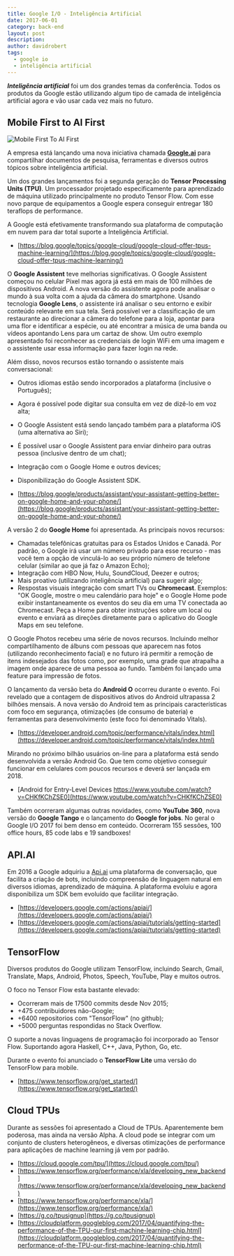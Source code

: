 ```yaml
---
title: Google I/O - Inteligência Artificial
date: 2017-06-01
category: back-end
layout: post
description: 
author: davidrobert
tags:
  - google io
  - inteligência artificial
---
```


***Inteligência artificial*** foi um dos grandes temas da conferência. Todos os produtos da Google estão utilizando algum tipo de camada de inteligência artificial agora e vão usar cada vez mais no futuro.

## Mobile First to AI First

![Mobile First To AI First](../images/google-io-1.jpg)

A empresa está lançando uma nova iniciativa chamada [**Google.ai**](https://google.ai) para compartilhar documentos de pesquisa, ferramentas e diversos outros tópicos sobre inteligência artificial.

Um dos grandes lançamentos foi a segunda geração do **Tensor Processing Units (TPU)**. Um processador projetado especificamente para aprendizado de máquina utilizado principalmente no produto Tensor Flow. Com esse novo parque de equipamentos a Google espera conseguir entregar 180 teraflops de performance.

A Google está efetivamente transformando sua plataforma de computação em nuvem para dar total suporte a Inteligência Artificial.

- [https://blog.google/topics/google-cloud/google-cloud-offer-tpus-machine-learning/](https://blog.google/topics/google-cloud/google-cloud-offer-tpus-machine-learning/)

O **Google Assistent** teve melhorias significativas. O Google Assistent começou no celular Pixel mas agora já está em mais de 100 milhões de dispositivos Android. A nova versão do assistente agora pode analisar o mundo à sua volta com a ajuda da câmera do smartphone. Usando tecnologia **Google Lens**, o assistente irá analisar o seu entorno e exibir conteúdo relevante em sua tela. Será possível ver a classificação de um restaurante ao direcionar a câmera do telefone para a loja, apontar para uma flor e identificar a espécie, ou até encontrar a música de uma banda ou vídeos apontando Lens para um cartaz de show. Um outro exemplo apresentado foi reconhecer as credenciais de login WiFi em uma imagem e o assistente usar essa informação para fazer login na rede. 

Além disso, novos recursos estão tornando o assistente mais conversacional:

- Outros idiomas estão sendo incorporados a plataforma (inclusive o Português);
- Agora é possível pode digitar sua consulta em vez de dizê-lo em voz alta;
- O Google Assistent está sendo lançado também para a plataforma iOS (uma alternativa ao Siri);
- É possível usar o Google Assistent para enviar dinheiro para outras pessoa (inclusive dentro de um chat);
- Integração com o Google Home e outros devices;
- Disponibilização do Google Assistent SDK.

- [https://blog.google/products/assistant/your-assistant-getting-better-on-google-home-and-your-phone/](https://blog.google/products/assistant/your-assistant-getting-better-on-google-home-and-your-phone/)

A versão 2 do **Google Home** foi apresentada. As principais novos recursos:

- Chamadas telefônicas gratuitas para os Estados Unidos e Canadá. Por padrão, o Google irá usar um número privado para esse recurso - mas você tem a opção de vinculá-lo ao seu próprio número de telefone celular (similar ao que já faz o Amazon Echo);
- Integração com HBO Now, Hulu, SoundCloud, Deezer e outros;
- Mais proativo (utilizando inteligência artificial) para sugerir algo;
- Respostas visuais integração com smart TVs ou **Chromecast**. Exemplos: "OK Google, mostre o meu calendário para hoje" e o Google Home pode exibir instantaneamente os eventos do seu dia em uma TV conectada ao Chromecast. Peça a Home para obter instruções sobre um local ou evento e enviará as direções diretamente para o aplicativo do Google Maps em seu telefone.

O Google Photos recebeu uma série de novos recursos. Incluindo melhor compartilhamento de álbuns com pessoas que aparecem nas fotos (utilizando reconhecimento facial) e no futuro irá permitir a remoção de itens indesejados das fotos como, por exemplo, uma grade que atrapalha a imagem onde aparece de uma pessoa ao fundo. Também foi lançado uma feature para impressão de fotos.

O lançamento da versão beta do **Android O** ocorreu durante o evento. Foi revelado que a contagem de dispositivos ativos do Android ultrapassa 2 bilhões mensais. A nova versão do Android tem as principais características com foco em segurança, otimizações (de consumo de bateria) e ferramentas para desenvolvimento (este foco foi denominado Vitals).

- [https://developer.android.com/topic/performance/vitals/index.html](https://developer.android.com/topic/performance/vitals/index.html)

Mirando no próximo bilhão usuários on-line para a plataforma está sendo desenvolvida a versão Android Go. Que tem como objetivo conseguir funcionar em celulares com poucos recursos e deverá ser lançada em 2018. 

- [Android for Entry-Level Devices https://www.youtube.com/watch?v=CHKfKChZSE0](https://www.youtube.com/watch?v=CHKfKChZSE0)

Também ocorreram algumas outras novidades, como **YouTube 360**, nova versão do **Google Tango** e o lançamento do **Google for jobs**.
No geral o Google I/O 2017 foi bem denso em conteúdo. Ocorreram 155 sessões, 100 office hours, 85 code labs e 19 sandboxes!

## API.AI

Em 2016 a Google adquiriu a [Api.ai](https://api.ai) uma plataforma de conversação, que facilita a criação de bots, incluindo compreensão de linguagem natural em diversos idiomas, aprendizado de máquina. A plataforma evoluiu e agora disponibiliza um SDK bem evoluído que facilitar integração.

- [https://developers.google.com/actions/apiai/](https://developers.google.com/actions/apiai/) 
- [https://developers.google.com/actions/apiai/tutorials/getting-started](https://developers.google.com/actions/apiai/tutorials/getting-started)

## TensorFlow 

Diversos produtos do Google utilizam TensorFlow, incluindo Search, Gmail, Translate, Maps, Android, Photos, Speech, YouTube, Play e muitos outros.

O foco no Tensor Flow esta bastante elevado:

- Ocorreram mais de 17500 commits desde Nov 2015;
- +475 contribuidores não-Google;
- +6400 repositorios com "TensorFlow" (no github);
- +5000 perguntas respondidas no Stack Overflow.

O suporte a novas linguagens de programação foi incorporado ao Tensor Flow. Suportando agora Haskell, C++, Java, Python, Go, etc. 

Durante o evento foi anunciado o **TensorFlow Lite** uma versão do TensorFlow para mobile.

- [https://www.tensorflow.org/get_started/](https://www.tensorflow.org/get_started/)

## Cloud TPUs

Durante as sessões foi apresentado a Cloud de TPUs. Aparentemente bem poderosa, mas ainda na versão Alpha. A cloud pode se integrar com um conjunto de clusters heterogêneos, e diversas otimizações de performance para aplicações de machine learning já vem por padrão.

- [https://cloud.google.com/tpu/](https://cloud.google.com/tpu/)
- [https://www.tensorflow.org/performance/xla/developing_new_backend](https://www.tensorflow.org/performance/xla/developing_new_backend)
- [https://www.tensorflow.org/performance/xla/](https://www.tensorflow.org/performance/xla/)
- [https://g.co/tpusignup](https://g.co/tpusignup)
- [https://cloudplatform.googleblog.com/2017/04/quantifying-the-performance-of-the-TPU-our-first-machine-learning-chip.html](https://cloudplatform.googleblog.com/2017/04/quantifying-the-performance-of-the-TPU-our-first-machine-learning-chip.html)

